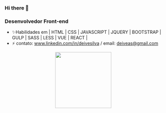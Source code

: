 ### Hi there 👋
### Desenvolvedor Front-end

-  ✨Habilidades em | HTML | CSS | JAVASCRIPT | JQUERY | BOOTSTRAP | GULP | SASS | LESS | VUE | REACT | 
- ⚡ contato: www.linkedin.com/in/deivesilva /  email: deiveas@gmail.com

<div align="center">
   
   <a href="https://github.com/deiveas">
   <img height="180em" src="https://github-readme-stats.vercel.app/api/top-langs/?username=Deiveas&layout=compact&langs_count=7&theme=dracula" />
      
</div>
